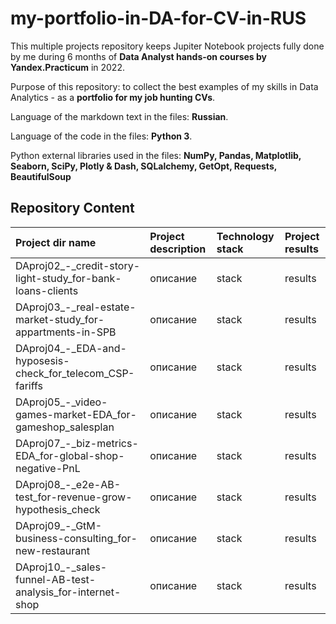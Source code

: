 # my-portfolio-in-DA-for-CV-in-RUS

This multiple projects repository keeps Jupiter Notebook projects fully done by me during 6 months of **Data Analyst hands-on courses by Yandex.Practicum** in 2022.

Purpose of this repository: to collect the best examples of my skills in Data Analytics - as a **portfolio for my job hunting CVs**.

Language of the markdown text in the files: **Russian**.

Language of the code in the files: **Python 3**.

Python external libraries used in the files: **NumPy, Pandas, Matplotlib, Seaborn, SciPy, Plotly & Dash, SQLalchemy, GetOpt, Requests, BeautifulSoup**

## Repository Content
| Project dir name | Project description | Technology stack | Project results |
|:-----------------|:--------------------|:-----------------|:----------------|
| DAproj02_-_credit-story-light-study_for-bank-loans-clients | описание | stack | results |
| DAproj03_-_real-estate-market-study_for-appartments-in-SPB | описание | stack | results |
| DAproj04_-_EDA-and-hyposesis-check_for_telecom_CSP-fariffs | описание | stack | results |
| DAproj05_-_video-games-market-EDA_for-gameshop_salesplan | описание | stack | results |
| DAproj07_-_biz-metrics-EDA_for-global-shop-negative-PnL | описание | stack | results |
| DAproj08_-_e2e-AB-test_for-revenue-grow-hypothesis_check | описание | stack | results |
| DAproj09_-_GtM-business-consulting_for-new-restaurant | описание | stack | results |
| DAproj10_-_sales-funnel-AB-test-analysis_for-internet-shop | описание | stack | results |
